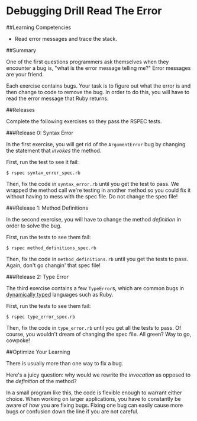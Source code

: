 # Debugging Drill Read The Error

##Learning Competencies

* Read error messages and trace the stack.

##Summary

One of the first questions programmers ask themselves when they encounter a bug is, "what is the error message telling me?" Error messages are your friend.

Each exercise contains bugs. Your task is to figure out what the error is and then change to code to remove the bug. In order to do this, you will have to read the error message that Ruby returns.

##Releases

Complete the following exercises so they pass the RSPEC tests.

###Release 0: Syntax Error

In the first exercise, you will get rid of the `ArgumentError` bug by changing the statement that _invokes_ the method.

First, run the test to see it fail:

```
$ rspec syntax_error_spec.rb
```

Then, fix the code in ```syntax_error.rb``` until you get the test to pass.  We wrapped the method call we're testing in another method so you could fix it without having to mess with the spec file.  Do not change the spec file!

###Release 1: Method Definitions 

In the second exercise, you will have to change the method _definition_ in order to solve the bug.

First, run the tests to see them fail:

```
$ rspec method_definitions_spec.rb
```

Then, fix the code in ```method_definitions.rb``` until you get the tests to pass.  Again, don't go changin' that spec file!

###Release 2: Type Error

The third exercise contains a few `TypeError`s, which are common bugs in [dynamically typed](http://en.wikipedia.org/wiki/Type_system#Dynamic_typing) languages such as Ruby.

First, run the tests to see them fail:

```
$ rspec type_error_spec.rb
```

Then, fix the code in ```type_error.rb``` until you get all the tests to pass.  Of course, you wouldn't dream of changing the spec file.  All green?  Way to go, cowpoke!


##Optimize Your Learning

There is usually more than one way to fix a bug.

Here's a juicy question: why would we rewrite the _invocation_ as opposed to the _definition_ of the method?

In a small program like this, the code is flexible enough to warrant either choice. When working on larger applications, you have to constantly be aware of _how_ you are fixing bugs. Fixing one bug can easily cause more bugs or confusion down the line if you are not careful.

